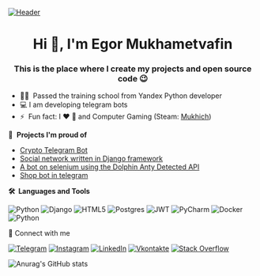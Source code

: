 [![Header](https://github.com/emuhich/emuhich/blob/main/asets/fire.gif)](https://t.me/emuhich)
<h1 align="center">Hi 👋, I'm Egor Mukhametvafin</h1>
<h3 align="center">This is the place where I create my projects and open source code 😉</h3>

 - 👨‍🎓 &nbsp;Passed the training school from Yandex Python developer
 - 💻 I am developing telegram bots
 - ⚡ &nbsp;Fun fact: I :heart: :pizza: and Computer Gaming (Steam: [Mukhich](https://steamcommunity.com/profiles/76561198376574931/))

📕 &nbsp;**Projects I'm proud of**
- [Crypto Telegram Bot](https://github.com/emuhich/CryptoBot)
- [Social network written in Django framework](https://github.com/emuhich/hw05_final)
- [A bot on selenium using the Dolphin Anty Detected API](https://github.com/emuhich/auto_reg_betere)
- [Shop bot in telegram](https://github.com/emuhich/strokibot)

<b>🛠️&nbsp;&nbsp;Languages&nbsp;and&nbsp;Tools</b>

![Python](https://img.shields.io/badge/python-090909?style=for-the-badge&logo=python&logoColor=ffdd54)
![Django](https://img.shields.io/badge/-Django-090909?style=for-the-badge&logo=django&logoColor=77cb98)
![HTML5](https://img.shields.io/badge/html5-090909?style=for-the-badge&logo=html5&logoColor=red)
![Postgres](https://img.shields.io/badge/postgres-090909?style=for-the-badge&logo=postgresql&logoColor=blue)
![JWT](https://img.shields.io/badge/JWT-090909?style=for-the-badge&logo=JSON%20web%20tokens)
![PyCharm](https://img.shields.io/badge/pycharm-090909?style=for-the-badge&logo=pycharm&logoColor=black&color=black&labelColor=green)
![Docker](https://img.shields.io/badge/docker-090909?style=for-the-badge&logo=docker&logoColor=blue)
![Python](https://img.shields.io/badge/selenium-090909?style=for-the-badge&logo=selenium&logoColor=green)

🔗  Connect with me

[![Telegram](https://img.shields.io/badge/-Telegram-090909?style=for-the-badge&logo=telegram&logoColor=27A0D9)](https://t.me/emuhich)
[![Instagram](https://img.shields.io/badge/-Instagram-090909?style=for-the-badge&logo=instagram&logoColor=B4068E)](https://instagram.com/_e9orka_)
[![LinkedIn](https://img.shields.io/badge/-LinkedIn-090909?style=for-the-badge&logo=linkedin&logoColor=007BB6)](***)
[![Vkontakte](https://img.shields.io/badge/-Vkontakte-090909?style=for-the-badge&logo=Vk&logoColor=4F7DB3)](https://vk.com/emuhich)
[![Stack Overflow](https://img.shields.io/badge/-Stackoverflow-090909?style=for-the-badge&logo=stack-overflow&logoColor=orange)](https://ru.stackoverflow.com/users/471197/Егор-Мухаметвафин)

![Anurag's GitHub stats](https://github-readme-stats.vercel.app/api?username=emuhich&show_icons=true&theme=dark)
